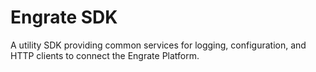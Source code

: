 # Engrate SDK

A utility SDK providing common services for logging, configuration, and HTTP clients to connect the Engrate Platform.
